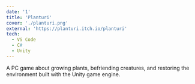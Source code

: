 ```yaml
---
date: '1'
title: 'Planturi'
cover: './planturi.png'
external: 'https://planturi.itch.io/planturi'
tech:
  - VS Code
  - C#
  - Unity
---
```


A PC game about growing plants, befriending creatures, and restoring the environment built with the Unity game engine.
